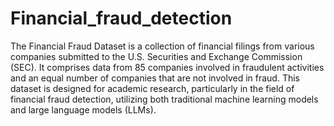 # Financial_fraud_detection

The Financial Fraud Dataset is a collection of financial filings from various companies submitted to the U.S. Securities and Exchange Commission (SEC). 
It comprises data from 85 companies involved in fraudulent activities and an equal number of companies that are not involved in fraud. This dataset is 
designed for academic research, particularly in the field of financial fraud detection, utilizing both traditional machine learning models and large language models (LLMs).
